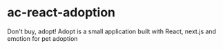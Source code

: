 # ac-react-adoption
Don't buy, adopt! Adopt is a small application built with React, next.js and emotion for pet adoption

